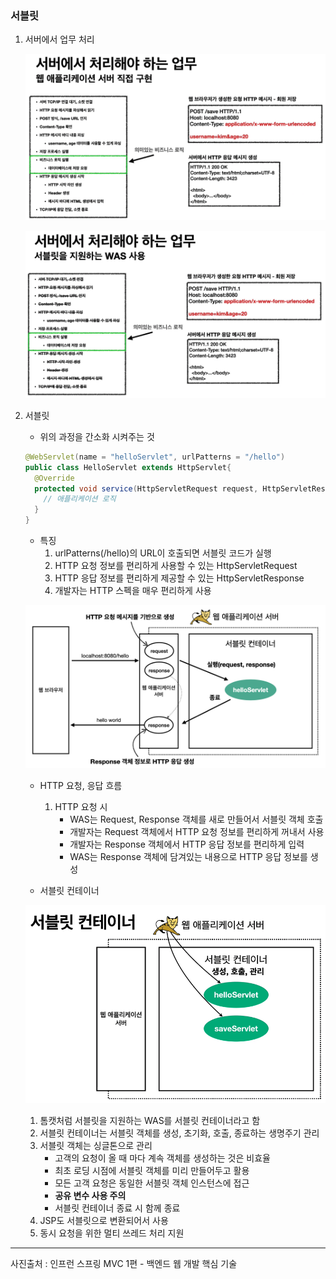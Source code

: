 ### 서블릿

1. 서버에서 업무 처리

   ![강의자료](servlet.assets/210927_9.png)

   ![강의자료](servlet.assets/210927_10.png)

2. 서블릿

   - 위의 과정을 간소화 시켜주는 것

   ```java
   @WebServlet(name = "helloServlet", urlPatterns = "/hello")
   public class HelloServlet extends HttpServlet{
     @Override
     protected void service(HttpServletRequest request, HttpServletResponse response){
       // 애플리케이션 로직
     }
   }
   ```

   - 특징
     1. urlPatterns(/hello)의 URL이 호출되면 서블릿 코드가 실행
     2. HTTP 요청 정보를 편리하게 사용할 수 있는 HttpServletRequest
     3. HTTP 응답 정보를 편리하게 제공할 수 있는 HttpServletResponse
     4. 개발자는 HTTP 스펙을 매우 편리하게 사용

   ![210927_11](servlet.assets/210927_11.png)

   - HTTP 요청, 응답 흐름
     1. HTTP 요청 시
        - WAS는 Request, Response 객체를 새로 만들어서 서블릿 객체 호출
        - 개발자는 Request 객체에서 HTTP 요청 정보를 편리하게 꺼내서 사용
        - 개발자는 Response 객체에서 HTTP 응답 정보를 편리하게 입력
        - WAS는 Response 객체에 담겨있는 내용으로 HTTP 응답 정보를 생성

   - 서블릿 컨테이너

   ![210927_12](servlet.assets/210927_12.png)

   1. 톰캣처럼 서블릿을 지원하는 WAS를 서블릿 컨테이너라고 함
   2. 서블릿 컨테이너는 서블릿 객체를 생성, 초기화, 호출, 종료하는 생명주기 관리
   3. 서블릿 객체는 싱글톤으로 관리
      - 고객의 요청이 올 때 마다 계속 객체를 생성하는 것은 비효율
      - 최초 로딩 시점에 서블릿 객체를 미리 만들어두고 활용
      - 모든 고객 요청은 동일한 서블릿 객체 인스턴스에 접근
      - **공유 변수 사용 주의**
      - 서블릿 컨테이너 종료 시 함께 종료
   4. JSP도 서블릿으로 변환되어서 사용
   5. 동시 요청을 위한 멀티 쓰레드 처리 지원

***

사진출처 : 인프런 스프링 MVC 1편 - 백엔드 웹 개발 핵심 기술

